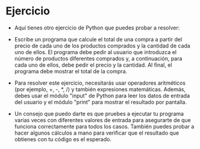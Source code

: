 # Ejercicio
- Aquí tienes otro ejercicio de Python que puedes probar a resolver:

- Escribe un programa que calcule el total de una compra a partir del precio de cada uno de los productos comprados y la cantidad de cada uno de ellos. El programa debe pedir al usuario que introduzca el número de productos diferentes comprados y, a continuación, para cada uno de ellos, debe pedir el precio y la cantidad. Al final, el programa debe mostrar el total de la compra.

- Para resolver este ejercicio, necesitarás usar operadores aritméticos (por ejemplo, +, -, *, /) y también expresiones matemáticas. Además, debes usar el módulo "input" de Python para leer los datos de entrada del usuario y el módulo "print" para mostrar el resultado por pantalla.

- Un consejo que puedo darte es que pruebes a ejecutar tu programa varias veces con diferentes valores de entrada para asegurarte de que funciona correctamente para todos los casos. También puedes probar a hacer algunos cálculos a mano para verificar que el resultado que obtienes con tu código es el esperado.